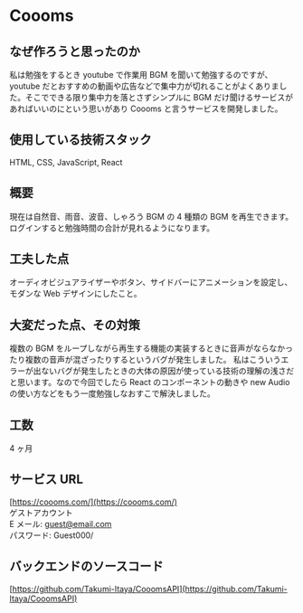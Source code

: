 # Coooms

## なぜ作ろうと思ったのか

私は勉強をするとき youtube で作業用 BGM を聞いて勉強するのですが、youtube だとおすすめの動画や広告などで集中力が切れることがよくありました。そこでできる限り集中力を落とさずシンプルに BGM だけ聞けるサービスがあればいいのにという思いがあり Coooms と言うサービスを開発しました。

## 使用している技術スタック

HTML, CSS, JavaScript, React

## 概要

現在は自然音、雨音、波音、しゃろう BGM の 4 種類の BGM を再生できます。ログインすると勉強時間の合計が見れるようになります。

## 工夫した点

オーディオビジュアライザーやボタン、サイドバーにアニメーションを設定し、モダンな Web デザインにしたこと。

## 大変だった点、その対策

複数の BGM をループしながら再生する機能の実装するときに音声がならなかったり複数の音声が混ざったりするというバグが発生しました。
私はこういうエラーが出ないバグが発生したときの大体の原因が使っている技術の理解の浅さだと思います。なので今回でしたら React のコンポーネントの動きや new Audio の使い方などをもう一度勉強しなおすこで解決しました。

## 工数

4 ヶ月

## サービス URL

[https://coooms.com/](https://coooms.com/)  
ゲストアカウント  
E メール: guest@email.com  
パスワード: Guest000/

## バックエンドのソースコード

[https://github.com/Takumi-Itaya/CooomsAPI](https://github.com/Takumi-Itaya/CooomsAPI)
